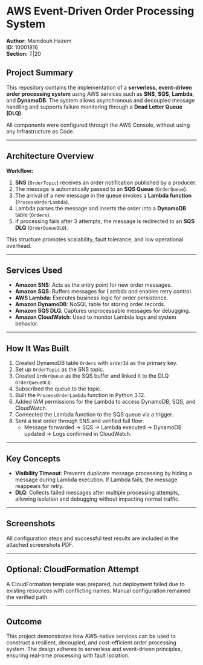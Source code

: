 # AWS Event-Driven Order Processing System

**Author:** Mamdouh Hazem  
**ID:** 10001816  
**Section:** T|20  

##  Project Summary

This repository contains the implementation of a **serverless, event-driven order processing system** using AWS services such as **SNS**, **SQS**, **Lambda**, and **DynamoDB**. The system allows asynchronous and decoupled message handling and supports failure monitoring through a **Dead Letter Queue (DLQ)**.

All components were configured through the AWS Console, without using any Infrastructure as Code.

---

##  Architecture Overview

**Workflow:**

1. **SNS** (`OrderTopic`) receives an order notification published by a producer.
2. The message is automatically passed to an **SQS Queue** (`OrderQueue`).
3. The arrival of a new message in the queue invokes a **Lambda function** (`ProcessOrderLambda`).
4. Lambda parses the message and inserts the order into a **DynamoDB** table (`Orders`).
5. If processing fails after 3 attempts, the message is redirected to an **SQS DLQ** (`OrderQueueDLQ`).

This structure promotes scalability, fault tolerance, and low operational overhead.

---

##  Services Used

- **Amazon SNS**: Acts as the entry point for new order messages.
- **Amazon SQS**: Buffers messages for Lambda and enables retry control.
- **AWS Lambda**: Executes business logic for order persistence.
- **Amazon DynamoDB**: NoSQL table for storing order records.
- **Amazon SQS DLQ**: Captures unprocessable messages for debugging.
- **Amazon CloudWatch**: Used to monitor Lambda logs and system behavior.

---

##  How It Was Built

1. Created DynamoDB table `Orders` with `orderId` as the primary key.
2. Set up `OrderTopic` as the SNS topic.
3. Created `OrderQueue` as the SQS buffer and linked it to the DLQ `OrderQueueDLQ`.
4. Subscribed the queue to the topic.
5. Built the `ProcessOrderLambda` function in Python 3.12.
6. Added IAM permissions for the Lambda to access DynamoDB, SQS, and CloudWatch.
7. Connected the Lambda function to the SQS queue via a trigger.
8. Sent a test order through SNS and verified full flow:
   - Message forwarded → SQS → Lambda executed → DynamoDB updated → Logs confirmed in CloudWatch.

---

##  Key Concepts

- **Visibility Timeout**: Prevents duplicate message processing by hiding a message during Lambda execution. If Lambda fails, the message reappears for retry.
- **DLQ**: Collects failed messages after multiple processing attempts, allowing isolation and debugging without impacting normal traffic.

---

##  Screenshots

All configuration steps and successful test results are included in the attached screenshots PDF.

---

##  Optional: CloudFormation Attempt

A CloudFormation template was prepared, but deployment failed due to existing resources with conflicting names. Manual configuration remained the verified path.

---

##  Outcome

This project demonstrates how AWS-native services can be used to construct a resilient, decoupled, and cost-efficient order processing system. The design adheres to serverless and event-driven principles, ensuring real-time processing with fault isolation.
